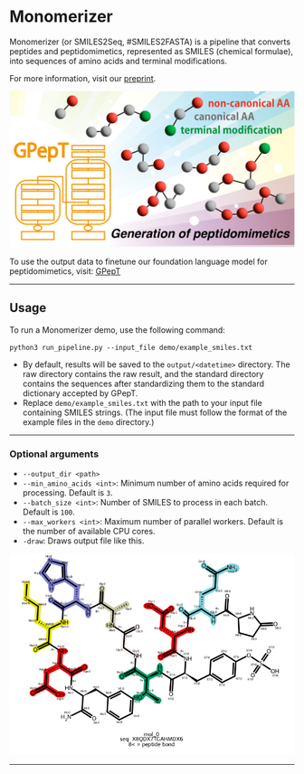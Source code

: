 # Monomerizer

Monomerizer (or SMILES2Seq, #SMILES2FASTA) is a pipeline that converts peptides and peptidomimetics, represented as SMILES (chemical formulae), into sequences of amino acids and terminal modifications.

For more information, visit our [preprint](https://chemrxiv.org/engage/chemrxiv/article-details/67ecf39181d2151a02aad52a).

![alt text](TOC.png)

To use the output data to finetune our foundation language model for peptidomimetics, visit: [GPepT](https://huggingface.co/Playingyoyo/GPepT)

---

## Usage

To run a Monomerizer demo, use the following command:

```
python3 run_pipeline.py --input_file demo/example_smiles.txt
```

- By default, results will be saved to the `output/<datetime>` directory. The raw directory contains the raw result, and the standard directory contains the sequences after standardizing them to the standard dictionary accepted by GPepT.
- Replace `demo/example_smiles.txt` with the path to your input file containing SMILES strings.  (The input file must follow the format of the example files in the `demo` directory.)

---

### Optional arguments

- `--output_dir <path>`
- `--min_amino_acids <int>`: Minimum number of amino acids required for processing. Default is `3`.
- `--batch_size <int>`: Number of SMILES to process in each batch. Default is `100`.
- `--max_workers <int>`: Maximum number of parallel workers. Default is the number of available CPU cores.
- `-draw`: Draws output file like this.

![alt text](demo/example.svg)

---

